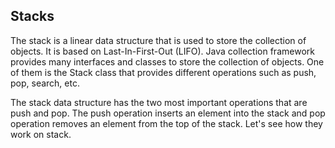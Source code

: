 ## **Stacks**

The stack is a linear data structure that is used to store the collection of objects. It is based on Last-In-First-Out (LIFO). Java collection framework provides many interfaces and classes to store the collection of objects. One of them is the Stack class that provides different operations such as push, pop, search, etc.

The stack data structure has the two most important operations that are push and pop. The push operation inserts an element into the stack and pop operation removes an element from the top of the stack. Let's see how they work on stack.
